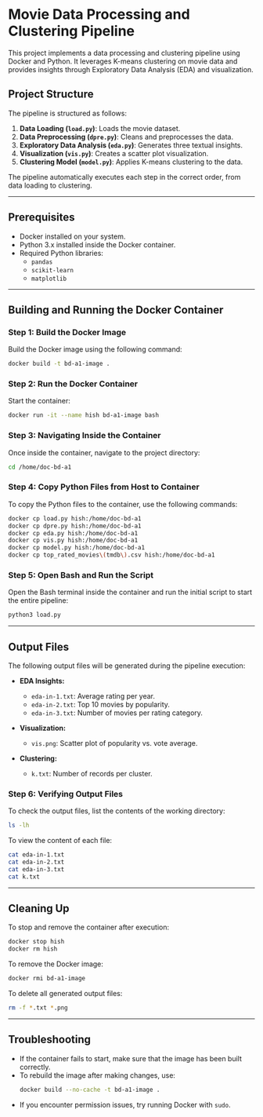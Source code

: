 # Movie Data Processing and Clustering Pipeline

This project implements a data processing and clustering pipeline using Docker and Python. It leverages K-means clustering on movie data and provides insights through Exploratory Data Analysis (EDA) and visualization.

## Project Structure

The pipeline is structured as follows:

1. **Data Loading (`load.py`)**: Loads the movie dataset.
2. **Data Preprocessing (`dpre.py`)**: Cleans and preprocesses the data.
3. **Exploratory Data Analysis (`eda.py`)**: Generates three textual insights.
4. **Visualization (`vis.py`)**: Creates a scatter plot visualization.
5. **Clustering Model (`model.py`)**: Applies K-means clustering to the data.

The pipeline automatically executes each step in the correct order, from data loading to clustering.

---

## Prerequisites

- Docker installed on your system.
- Python 3.x installed inside the Docker container.
- Required Python libraries:
  - `pandas`
  - `scikit-learn`
  - `matplotlib`

---

## Building and Running the Docker Container

### Step 1: Build the Docker Image

Build the Docker image using the following command:

```bash
docker build -t bd-a1-image .
```

### Step 2: Run the Docker Container

Start the container:

```bash
docker run -it --name hish bd-a1-image bash
```

### Step 3: Navigating Inside the Container

Once inside the container, navigate to the project directory:

```bash
cd /home/doc-bd-a1
```

### Step 4: Copy Python Files from Host to Container

To copy the Python files to the container, use the following commands:

```bash
docker cp load.py hish:/home/doc-bd-a1
docker cp dpre.py hish:/home/doc-bd-a1
docker cp eda.py hish:/home/doc-bd-a1
docker cp vis.py hish:/home/doc-bd-a1
docker cp model.py hish:/home/doc-bd-a1
docker cp top_rated_movies\(tmdb\).csv hish:/home/doc-bd-a1
```

### Step 5: Open Bash and Run the Script

Open the Bash terminal inside the container and run the initial script to start the entire pipeline:

```bash
python3 load.py
```

---

## Output Files

The following output files will be generated during the pipeline execution:

- **EDA Insights:**

  - `eda-in-1.txt`: Average rating per year.
  - `eda-in-2.txt`: Top 10 movies by popularity.
  - `eda-in-3.txt`: Number of movies per rating category.

- **Visualization:**

  - `vis.png`: Scatter plot of popularity vs. vote average.

- **Clustering:**
  - `k.txt`: Number of records per cluster.

### Step 6: Verifying Output Files

To check the output files, list the contents of the working directory:

```bash
ls -lh
```

To view the content of each file:

```bash
cat eda-in-1.txt
cat eda-in-2.txt
cat eda-in-3.txt
cat k.txt
```

---

## Cleaning Up

To stop and remove the container after execution:

```bash
docker stop hish
docker rm hish
```

To remove the Docker image:

```bash
docker rmi bd-a1-image
```

To delete all generated output files:

```bash
rm -f *.txt *.png
```

---

## Troubleshooting

- If the container fails to start, make sure that the image has been built correctly.
- To rebuild the image after making changes, use:
  ```bash
  docker build --no-cache -t bd-a1-image .
  ```
- If you encounter permission issues, try running Docker with `sudo`.
